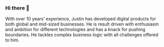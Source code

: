 ### Hi there 👋

With over 10 years’ experience, Justin has developed digital products for both global and mid-sized businesses. 
He is result driven with enthusiasm and ambition for different technologies and has a knack for pushing boundaries. He tackles complex business logic with all challenges offered to him.

<!--
**jctf/jctf** is a ✨ _special_ ✨ repository because its `README.md` (this file) appears on your GitHub profile.

Here are some ideas to get you started:

- 🔭 I’m currently working on ...
- 🌱 I’m currently learning ...
- 👯 I’m looking to collaborate on ...
- 🤔 I’m looking for help with ...
- 💬 Ask me about ...
- 📫 How to reach me: ...
- 😄 Pronouns: ...
- ⚡ Fun fact: ...
-->
